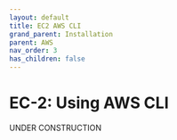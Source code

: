 ```yaml
---
layout: default
title: EC2 AWS CLI
grand_parent: Installation
parent: AWS
nav_order: 3
has_children: false
---
```



# EC-2: Using AWS CLI

UNDER CONSTRUCTION
